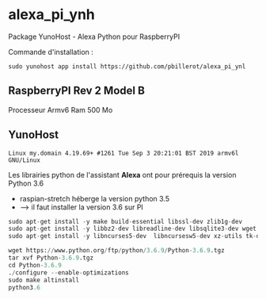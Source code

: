 alexa_pi_ynh
============
Package YunoHost - Alexa Python pour RaspberryPI

Commande d'installation :

    sudo yunohost app install https://github.com/pbillerot/alexa_pi_ynl

RaspberryPI Rev 2 Model B
-------------------------
Processeur Armv6
Ram 500 Mo

YunoHost
--------
    Linux my.domain 4.19.69+ #1261 Tue Sep 3 20:21:01 BST 2019 armv6l GNU/Linux


Les librairies python de l'assistant **Alexa** ont pour prérequis la version Python 3.6
- raspian-stretch héberge la version python 3.5
- --> il faut installer la version 3.6 sur PI

```python
sudo apt-get install -y make build-essential libssl-dev zlib1g-dev
sudo apt-get install -y libbz2-dev libreadline-dev libsqlite3-dev wget curl llvm
sudo apt-get install -y libncurses5-dev  libncursesw5-dev xz-utils tk-dev

wget https://www.python.org/ftp/python/3.6.9/Python-3.6.9.tgz
tar xvf Python-3.6.9.tgz
cd Python-3.6.9
./configure --enable-optimizations
sudo make altinstall
python3.6

```